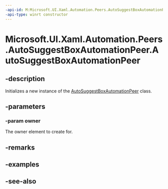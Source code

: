 ```yaml
---
-api-id: M:Microsoft.UI.Xaml.Automation.Peers.AutoSuggestBoxAutomationPeer.#ctor(Microsoft.UI.Xaml.Controls.AutoSuggestBox)
-api-type: winrt constructor
---
```


<!-- Method syntax
public AutoSuggestBoxAutomationPeer(Windows.UI.Xaml.Controls.AutoSuggestBox owner)
-->

# Microsoft.UI.Xaml.Automation.Peers.AutoSuggestBoxAutomationPeer.AutoSuggestBoxAutomationPeer

## -description
Initializes a new instance of the [AutoSuggestBoxAutomationPeer](autosuggestboxautomationpeer.md) class.

## -parameters
### -param owner
The owner element to create for.

## -remarks

## -examples

## -see-also
